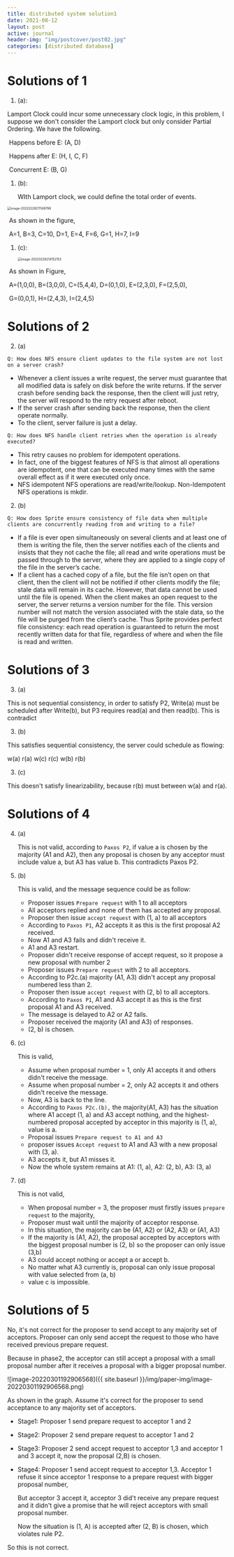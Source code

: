 ```yaml
---
title: distributed system solution1
date: 2021-08-12
layout: post
active: journal
header-img: "img/postcover/post02.jpg"
categories: [distributed database]
---
```


# Solutions of 1

1. (a):

Lamport Clock could incur some unnecessary clock logic, in this problem, I suppose we don't consider the Lamport clock but only consider Partial Ordering. We have the following.

​	Happens before E: (A, D)

​	Happens after E: (H, I, C, F)

​	Concurrent E: (B, G)

1. (b):

   WIth Lamport clock, we could define the total order of events. 

<img src="{{ site.baseurl }}/img/paper-img/image-20220228211149799.png" alt="image-20220228211149799" style="zoom:50%;" />



​	As shown in the figure, 

​	A=1, B=3, C=10, D=1, E=4, F=6, G=1, H=7, I=9

1. (c):

   <img src="{{ site.baseurl }}/img/paper-img/image-20220228214152153.png" alt="image-20220228214152153" style="zoom:50%;" />

​	As shown in Figure, 

​	A=(1,0,0), B=(3,0,0), C=(5,4,4), D=(0,1,0), E=(2,3,0), F=(2,5,0), 

​	G=(0,0,1), H=(2,4,3), I=(2,4,5)

# Solutions of 2

2. (a)

`Q: How does NFS ensure client updates to the file system are not lost on a server crash?`

- Whenever a client issues a write request, the server must guarantee that all modified data is safely on disk before the write returns. If the server crash before sending back the response, then the client will just retry, the server will respond to the retry request after reboot. 
- If the server crash after sending back the response, then the client operate normally.
- To the client, server failure is just a delay. 

`Q: How does NFS handle client retries when the operation is already executed?`

- This retry causes no problem for idempotent operations. 
- In fact, one of the biggest features of NFS is that almost all operations are idempotent, one that can be executed many times with the same overall effect as if it were executed only once.
- NFS idempotent NFS operations are read/write/lookup. Non-Idempotent NFS operations is mkdir.

2. (b)

`Q: How does Sprite ensure consistency of file data when multiple clients are concurrently reading from and writing to a file?`

- If a file is ever open simultaneously on several clients and at least one of them is writing the file, then the server notifies each of the clients and insists that they not cache the file; all read and write operations must be passed through to the server, where they are applied to a single copy of the file in the server’s cache. 
- If a client has a cached copy of a file, but the file isn’t open on that client, then the client will not be notified if other clients modify the file; stale data will remain in its cache. However, that data cannot be used until the file is opened. When the client makes an open request to the server, the server returns a version number for the file. This version number will not match the version associated with the stale data, so the file will be purged from the client’s cache. Thus Sprite provides perfect file consistency: each read operation is guaranteed to return the most recently written data for that file, regardless of where and when the file is read and written.

# Solutions of 3

3. (a)

This is not sequential consistency, in order to satisfy P2, Write(a) must be scheduled after Write(b), but P3 requires read(a) and then read(b). This is contradict

3. (b)

This satisfies sequential consistency, the server could schedule as flowing:

w(a) r(a) w(c) r(c) w(b) r(b)

3. (c)

This doesn't satisfy linearizability, because r(b) must between w(a) and r(a). 

# Solutions of 4

4. (a)

   This is not valid, according to `Paxos P2`, if value a is chosen by the majority (A1 and A2), then any proposal is chosen by any acceptor must include value a, but A3 has value b. This contradicts Paxos P2.

4. (b)

   This is valid, and the message sequence could be as follow:

   - Proposer issues `Prepare request` with 1 to all acceptors
   - All acceptors replied and none of them has accepted any proposal.
   - Proposer then issue `accept request` with (1, a) to all acceptors
   - According to `Paxos P1`, A2 accepts it as this is the first proposal A2 received.
   - Now A1 and A3 fails and didn't receive it.
   - A1 and A3 restart. 
   - Proposer didn't receive response of accept request, so it propose a new proposal with number 2
   - Proposer issues `Prepare request` with 2 to all acceptors.
   - According to P2c.(a) majority (A1, A3) didn't accept any proposal numbered less than 2. 
   - Proposer then issue `accept request` with (2, b) to all acceptors.
   - According to `Paxos P1`, A1 and A3 accept it as this is the first proposal A1 and A3 received.
   - The message is delayed to A2 or A2 fails.
   - Proposer received the majority (A1 and A3) of responses.
   - (2, b) is chosen.

4. (c)

   This is valid, 

   - Assume when proposal number = 1, only A1 accepts it and others didn't receive the message.
   - Assume when proposal number = 2, only A2 accepts it and others didn't receive the message.
   - Now, A3 is back to the line.
   - According to `Paxos P2c.(b),` the majority(A1, A3) has the situation where A1 accept (1, a) and A3 accept nothing, and the highest-numbered proposal accepted by acceptor in this majority is (1, a), value is a. 
   - Proposal issues `Prepare request to A1 and A3`
   - proposer issues `Accept request` to A1 and A3 with a new proposal with (3, a).
   - A3 accepts it, but A1 misses it. 
   - Now the whole system remains at A1: (1, a), A2: (2, b), A3: (3, a)

4. (d)

   This is not valid,

   - When proposal number = 3, the proposer must firstly issues `prepare request` to the majority, 
   - Proposer must wait until the majority of acceptor response.
   - In this situation, the majority can be (A1, A2) or (A2, A3) or (A1, A3)
   - If the majority is (A1, A2), the proposal accepted by acceptors with the biggest proposal number is (2, b) so the proposer can only issue (3,b)
   - A3 could accept nothing or accept a or accept b.
   - No matter what A3 currently is, proposal can only issue proposal with value selected from (a, b)
   - value c is impossible.

# Solutions of 5

No, it's not correct for the proposer to send accept to any majority set of acceptors. Proposer can only send accept the request to those who have received previous prepare request.

Because in phase2, the acceptor can still accept a proposal with a small proposal number after it receives a proposal with a bigger proposal number. 

![image-20220301192906568]({{ site.baseurl }}/img/paper-img/image-20220301192906568.png)

As shown in the graph. Assume it's correct for the proposer to send acceptance to any majority set of acceptors.

- Stage1: Proposer 1 send prepare request to acceptor 1 and 2

- Stage2: Proposer 2 send prepare request to acceptor 1 and 2

- Stage3: Proposer 2 send accept request to acceptor 1,3 and acceptor 1 and 3 accept it, now the proposal (2,B) is chosen. 

- Stage4: Proposer 1 send accept request to acceptor 1,3. Acceptor 1 refuse it since acceptor 1 response to a prepare request with bigger proposal number,

  But acceptor 3 accept it, acceptor 3 did't receive any prepare request and it didn't give a promise that he will reject acceptors with small proposal number. 

  Now the situation is (1, A) is accepted after (2, B) is chosen, which violates rule P2.

So this is not correct. 